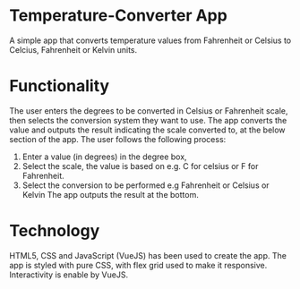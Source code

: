 # Temperature-Converter App
A simple app that converts temperature values from Fahrenheit or Celsius to Celcius, Fahrenheit or Kelvin units.
 
# Functionality
The user enters the degrees to be converted in Celsius or Fahrenheit scale, then selects the conversion system they want to use. The app converts the value and outputs the result indicating the scale converted to, at the below section of the app. The user follows the following process: 
1. Enter a value (in degrees) in the degree box, 
2. Select the scale, the value is based on e.g. C for celsius or F for Fahrenheit. 
3. Select the conversion to be performed e.g Fahrenheit or Celsius or Kelvin
The app outputs the result at the bottom.

# Technology
HTML5, CSS and JavaScript (VueJS) has been used to create the app.
The app is styled with pure CSS, with flex grid used to make it responsive. Interactivity is enable by VueJS.
